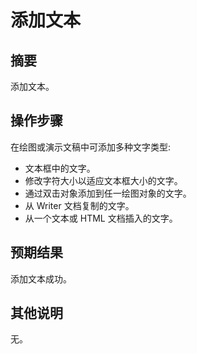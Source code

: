 # 添加文本

## 摘要

添加文本。

## 操作步骤

在绘图或演示文稿中可添加多种文字类型:
- 文本框中的文字。
- 修改字符大小以适应文本框大小的文字。
- 通过双击对象添加到任一绘图对象的文字。
- 从 Writer 文档复制的文字。
- 从一个文本或 HTML 文档插入的文字。

## 预期结果

添加文本成功。

## 其他说明

无。

